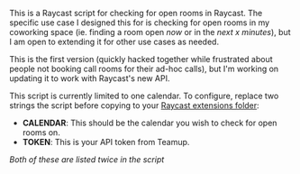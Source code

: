 This is a Raycast script for checking for open rooms in Raycast. The specific use case I designed this for is checking for open rooms in my coworking space (ie. finding a room open _now_ or in the _next x minutes_), but I am open to extending it for other use cases as needed.

This is the first version (quickly hacked together while frustrated about people not booking call rooms for their ad-hoc calls), but I'm working on updating it to work with Raycast's new API.

This script is currently limited to one calendar. To configure, replace two strings the script before copying to your [Raycast extensions folder](https://github.com/raycast/script-commands):

- **CALENDAR**: This should be the calendar you wish to check for open rooms on.
- **TOKEN**: This is your API token from Teamup.

_*Both of these are listed twice in the script*_
